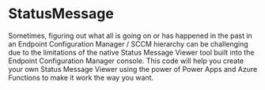 # StatusMessage

Sometimes, figuring out what all is going on or has happened in the past in an Endpoint Configuration Manager / SCCM hierarchy can be challenging due to the limitations of the native Status Message Viewer tool built into the Endpoint Configuration Manager console.  This code will help you create your own Status Message Viewer using the power of Power Apps and Azure Functions to make it work the way you want.

